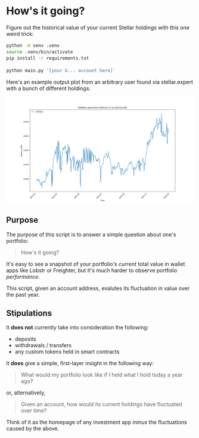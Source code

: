 # How's it going?

Figure out the historical value of your current Stellar holdings with this one weird trick:

```bash
python -m venv .venv
source .venv/bin/activate
pip install -r requirements.txt

python main.py '[your G... account here]'
```

Here's an example output plot from an arbitrary user found via stellar.expert with a bunch of different holdings:

![an example output plot](example.png)

## Purpose

The purpose of this script is to answer a simple question about one's portfolio:

> How's it going?

It's easy to see a snapshot of your portfolio's _current_ total value in wallet apps like Lobstr or Freighter, but it's much harder to observe portfolio _performance_.

This script, given an account address, evalutes its fluctuation in value over the past year.

## Stipulations

It **does not** currently take into consideration the following:

 * deposits
 * withdrawals / transfers
 * any custom tokens held in smart contracts

It **does** give a simple, first-layer insight in the following way:

> What would my portfolio look like if I held what I hold today a year ago?

or, alternatively,

> Given an account, how would its current holdings have fluctuated over time?

Think of it as the homepage of any investment app _minus_ the fluctuations caused by the above.
